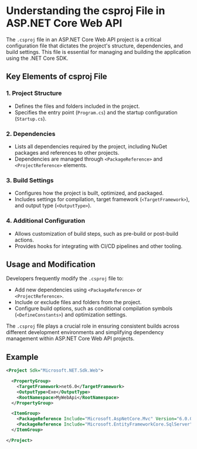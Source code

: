 # Understanding the csproj File in ASP.NET Core Web API

The `.csproj` file in an ASP.NET Core Web API project is a critical configuration file that dictates the project's structure, dependencies, and build settings. This file is essential for managing and building the application using the .NET Core SDK.

## Key Elements of csproj File

### 1. Project Structure

- Defines the files and folders included in the project.
- Specifies the entry point (`Program.cs`) and the startup configuration (`Startup.cs`).

### 2. Dependencies

- Lists all dependencies required by the project, including NuGet packages and references to other projects.
- Dependencies are managed through `<PackageReference>` and `<ProjectReference>` elements.

### 3. Build Settings

- Configures how the project is built, optimized, and packaged.
- Includes settings for compilation, target framework (`<TargetFramework>`), and output type (`<OutputType>`).

### 4. Additional Configuration

- Allows customization of build steps, such as pre-build or post-build actions.
- Provides hooks for integrating with CI/CD pipelines and other tooling.

## Usage and Modification

Developers frequently modify the `.csproj` file to:

- Add new dependencies using `<PackageReference>` or `<ProjectReference>`.
- Include or exclude files and folders from the project.
- Configure build options, such as conditional compilation symbols (`<DefineConstants>`) and optimization settings.

The `.csproj` file plays a crucial role in ensuring consistent builds across different development environments and simplifying dependency management within ASP.NET Core Web API projects.

## Example

```xml
<Project Sdk="Microsoft.NET.Sdk.Web">

  <PropertyGroup>
    <TargetFramework>net6.0</TargetFramework>
    <OutputType>Exe</OutputType>
    <RootNamespace>MyWebApi</RootNamespace>
  </PropertyGroup>

  <ItemGroup>
    <PackageReference Include="Microsoft.AspNetCore.Mvc" Version="6.0.0" />
    <PackageReference Include="Microsoft.EntityFrameworkCore.SqlServer" Version="6.0.0" />
  </ItemGroup>

</Project>
```
